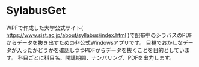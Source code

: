 # SylabusGet
WPFで作成した大学公式サイト( https://www.sist.ac.jp/about/syllabus/index.html )で配布中のシラバスのPDFからデータを抜き出すための非公式Windowsアプリです。
目視でおかしなデータが入ったかどうかを確認しつつPDFからデータを抜くことを目的としています。
科目ごとに科目名、開講期間、ナンバリング、PDFを出力します。
